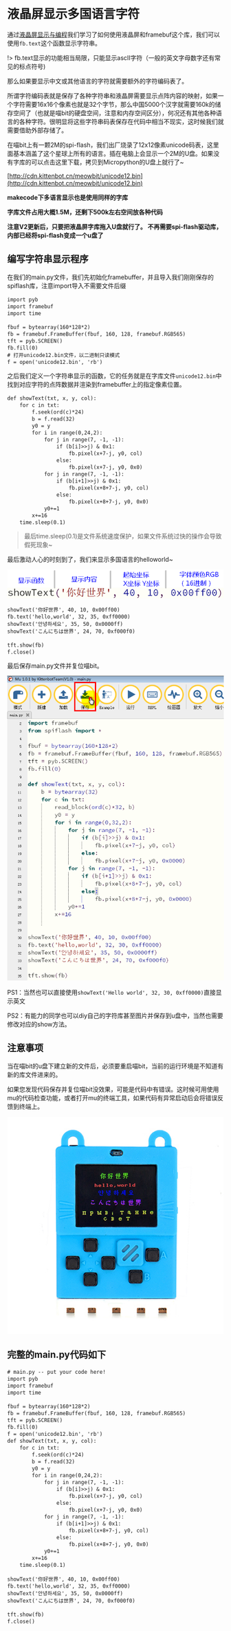 # 液晶屏显示多国语言字符

通过[液晶屏显示与编程](micropython/液晶屏显示与编程)我们学习了如何使用液晶屏和framebuf这个库，我们可以使用`fb.text`这个函数显示字符串。  

!> fb.text显示的功能相当局限，只能显示ascII字符（一般的英文字母数字还有常见的标点符号)

那么如果要显示中文或其他语言的字符就需要额外的字符编码表了。

所谓字符编码表就是保存了各种字符串和液晶屏需要显示点阵内容的映射，如果一个字符需要16x16个像素也就是32个字节，那么中国5000个汉字就需要160k的储存空间了（也就是喵bit的硬盘空间，注意和内存空间区分），何况还有其他各种语言的各种字符。很明显将这些字符串码表保存在代码中相当不现实，这时候我们就需要借助外部存储了。

在喵bit上有一颗2M的spi-flash，我们出厂烧录了12x12像素unicode码表，这里面基本涵盖了这个星球上所有的语言。插在电脑上会显示一个2M的U盘。如果没有字库的可以点击这里下载，拷贝到Micropython的U盘上就行了~

[http://cdn.kittenbot.cn/meowbit/unicode12.bin](http://cdn.kittenbot.cn/meowbit/unicode12.bin)

**makecode下多语言显示也是使用同样的字库**

**字库文件占用大概1.5M，还剩下500k左右空间放各种代码**

**注意V2更新后，只要把液晶屏字库拖入U盘就行了。 不再需要spi-flash驱动库，内部已经将spi-flash变成一个u盘了**

	
## 编写字符串显示程序

在我们的main.py文件，我们先初始化framebuffer，并且导入我们刚刚保存的spiflash库，注意import导入不需要文件后缀

	import pyb
	import framebuf
    import time
	
	fbuf = bytearray(160*128*2)
	fb = framebuf.FrameBuffer(fbuf, 160, 128, framebuf.RGB565)
	tft = pyb.SCREEN()
	fb.fill(0)
	# 打开unicode12.bin文件，以二进制只读模式
	f = open('unicode12.bin', 'rb')

之后我们定义一个字符串显示的函数，它的任务就是在字库文件`unicode12.bin`中找到对应字符的点阵数据并渲染到framebuffer上的指定像素位置。
	
	def showText(txt, x, y, col):
	    for c in txt:
	        f.seek(ord(c)*24)
	        b = f.read(32)
	        y0 = y
	        for i in range(0,24,2):
	            for j in range(7, -1, -1):
	                if (b[i]>>j) & 0x1:
	                    fb.pixel(x+7-j, y0, col)
	                else:
	                    fb.pixel(x+7-j, y0, 0x0)
	            for j in range(7, -1, -1):
	                if (b[i+1]>>j) & 0x1:
	                    fb.pixel(x+8+7-j, y0, col)
	                else:
	                    fb.pixel(x+8+7-j, y0, 0x0)
	            y0+=1
	        x+=16
	    time.sleep(0.1)
    

> 最后time.sleep(0.1)是文件系统速度保护，如果文件系统过快的操作会导致假死现象~

最后激动人心的时刻到了，我们来显示多国语言的helloworld~

![](./image/c05_03.png)

    showText('你好世界', 40, 10, 0x00ff00)
    fb.text('hello,world', 32, 35, 0xff0000)
    showText('안녕하세요', 35, 50, 0x0000ff)
    showText('こんにちは世界', 24, 70, 0xf000f0)
	
	tft.show(fb)
    f.close()

最后保存main.py文件并复位喵bit。

![](./image/c05_01.png)

PS1：当然也可以直接使用`showText('Hello world', 32, 30, 0xff0000)`直接显示英文

PS2：有能力的同学也可以diy自己的字符库甚至图片并保存到u盘中，当然也需要修改对应的show方法。


## 注意事项

当在喵bit的u盘下建立新的文件后，必须要重启喵bit，当前的运行环境是不知道有新的库文件进来的。

如果您发现代码保存并复位喵bit没效果，可能是代码中有错误。这时候可用使用mu的代码检查功能，或者打开mu的终端工具，如果代码有异常启动后会将错误反馈到终端上。

![](./image/c05_02.png)

## 完整的main.py代码如下

	# main.py -- put your code here!
	import pyb
	import framebuf
	import time
	
	fbuf = bytearray(160*128*2)
	fb = framebuf.FrameBuffer(fbuf, 160, 128, framebuf.RGB565)
	tft = pyb.SCREEN()
	fb.fill(0)
	f = open('unicode12.bin', 'rb')
	def showText(txt, x, y, col):
	    for c in txt:
	        f.seek(ord(c)*24)
	        b = f.read(32)
	        y0 = y
	        for i in range(0,24,2):
	            for j in range(7, -1, -1):
	                if (b[i]>>j) & 0x1:
	                    fb.pixel(x+7-j, y0, col)
	                else:
	                    fb.pixel(x+7-j, y0, 0x0)
	            for j in range(7, -1, -1):
	                if (b[i+1]>>j) & 0x1:
	                    fb.pixel(x+8+7-j, y0, col)
	                else:
	                    fb.pixel(x+8+7-j, y0, 0x0)
	            y0+=1
	        x+=16
	    time.sleep(0.1)
	
	showText('你好世界', 40, 10, 0x00ff00)
	fb.text('hello,world', 32, 35, 0xff0000)
	showText('안녕하세요', 35, 50, 0x0000ff)
	showText('こんにちは世界', 24, 70, 0xf000f0)
	
	tft.show(fb)
	f.close()